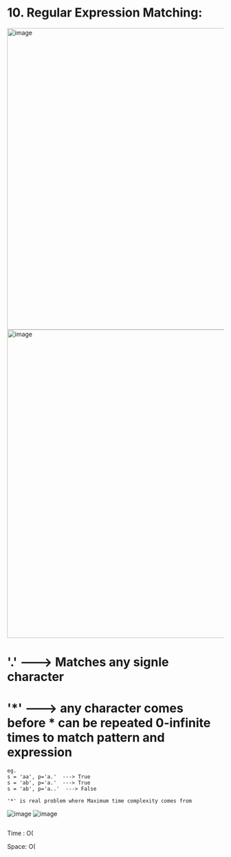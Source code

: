 # 10. Regular Expression Matching:

<img width="699" alt="image" src="https://user-images.githubusercontent.com/35987583/170844691-eee0b6a4-f058-4d3e-9480-5fa13267e6dc.png">
<img width="715" alt="image" src="https://user-images.githubusercontent.com/35987583/170844697-1716126c-9cfa-414a-9400-9a440c72299f.png">

# '.' ---> Matches any signle character
# '*' ---> any character comes before * can be repeated 0-infinite times to match pattern and expression

```
eg. 
s = 'aa', p='a.'  ---> True 
s = 'ab', p='a.'  ---> True
s = 'ab', p='a..'  ---> False

'*' is real problem where Maximum time complexity comes from
```
![image](https://user-images.githubusercontent.com/35987583/170844928-45238e08-d737-4090-bdfc-49452bb66907.png)
![image](https://user-images.githubusercontent.com/35987583/170844940-12e7f4d0-fd4f-4648-a0ef-049f9c78964e.png)





```python

```

Time : O(

Space: O(
